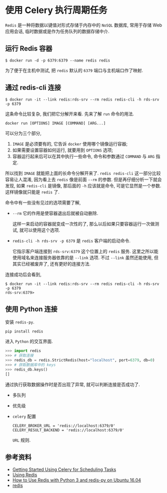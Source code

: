 # 使用 Celery 执行周期任务
`Redis` 是一种将数据以键值对形式存储于内存中的 `NoSQL` 数据库, 常用于存储 Web 应用会话, 临时数据或是作为任务队列的数据存储中介.

## 运行 Redis 容器

```
$ docker run -d -p 6379:6379 --name redis redis
```
为了便于在主机中测试, 把 `redis` 默认的 `6379` 端口与主机端口作了映射.

## 通过 redis-cli 连接

```
$ docker run -it --link redis:rds-srv --rm redis redis-cli -h rds-srv -p 6379
```
这条命令比较复杂, 我们把它分解开来看. 先来了解 `run` 命令的用法.
```
docker run [OPTIONS] IMAGE [COMMAND] [ARG...]
```
可以分为三个部分,
1. `IMAGE` 是必须要有的, 它告诉 `docker` 使用哪个镜像运行容器;
1. 如果需要设置容器如何运行, 就要用到 `OPTIONS` 选项;
1. 容器运行起来后可以在其中执行一些命令, 命令和参数通过 `COMMAND` 与 `ARG` 指定.

所以找到 `IMAGE` 就能把上面的长命令分解开来了. `redis redis-cli` 这一部分比较容易让人混淆, 因为看上去 `redis` 像是前面 `--rm` 的参数. 但是再仔细分析一下就会发现, 如果 `redis-cli` 是镜像, 那后面的 `-h` 应该就是命令, 可是它显然是一个参数. 这样镜像就只能是 `redis` 了.

命令中有一些没有见过的选项需要了解,
- `--rm` 它的作用是使容器退出后就被自动删除.

  这样一来启动的容器就变成一次性的了, 那么以后如果只要容器运行一次做测试, 就可以使用这个选项.
- `redis-cli -h rds-srv -p 6379` 是 `redis` 客户端的启动命令.

  它指示客户端连接到 `rds-srv:6379` 这个位置上的 `redis` 服务. 这里之所以能使用域名来连接服务器依靠的是 `--link` 选项. 不过 `--link` 虽然还能使用, 但其实已经被废弃了, 还有更好的连接方法.

连接成功后会看到,
```
$ docker run -it --link redis:rds-srv --rm redis redis-cli -h rds-srv -p 6379
rds-srv:6379>
```

## 使用 Python 连接

安装 `redis-py`.
```
pip install redis
```

进入 `Python` 的交互界面.
```python
>>> import redis
>>> # 获取连接
>>> redis_db = redis.StrictRedis(host="localhost", port=6379, db=0)
>>> # 获取数据库中的 keys
>>> redis_db.keys()
[]
```
通过执行获取数据操作时是否出现了异常, 就可以判断连接是否成功了.


- 多队列
- 优先级

- `celery` 配置

  ```
  CELERY_BROKER_URL = 'redis://localhost:6379/0'
  CELERY_RESULT_BACKEND = 'redis://localhost:6379/0'
  ```
  `URL` 规则.


## 参考资料
- [Getting Started Using Celery for Scheduling Tasks](https://www.caktusgroup.com/blog/2014/06/23/scheduling-tasks-celery/)
- [Using Redis](http://docs.celeryproject.org/en/latest/getting-started/brokers/redis.html#using-redis)
- [How to Use Redis with Python 3 and redis-py on Ubuntu 16.04](https://www.fullstackpython.com/blog/install-redis-use-python-3-ubuntu-1604.html)
- [redis](https://docs.docker.com/samples/library/redis/)
